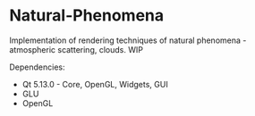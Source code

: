 # Natural-Phenomena
Implementation of rendering techniques of natural phenomena - atmospheric scattering, clouds.
WIP

Dependencies:
- Qt 5.13.0 - Core, OpenGL, Widgets, GUI
- GLU
- OpenGL
